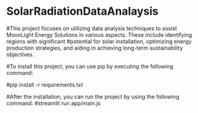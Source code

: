 # SolarRadiationDataAnalaysis
#This project focuses on utilizing data analysis techniques to assist MoonLight Energy Solutions in various aspects. These include identifying regions with significant #potential for solar installation, optimizing energy production strategies, and aiding in achieving long-term sustainability objectives.

#To install this project, you can use pip by executing the following command:

#pip install -r requirements.txt

#After the installation, you can run the project by using the following command:
#streamlit run app/main.js
